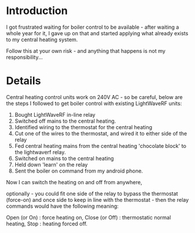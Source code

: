# Introduction #

I got frustrated waiting for boiler control to be available - after waiting a whole year for it, I gave up on that and started applying what already exists to my central heating system.

Follow this at your own risk - and anything that happens is not my responsibility...


# Details #

Central heating control units work on 240V AC - so be careful, below are the steps I followed to get boiler control with existing LightWaveRF units:

  1. Bought LightWaveRF in-line relay
  1. Switched off mains to the central heating.
  1. Identified wiring to the thermostat for the central heating
  1. Cut one of the wires to the thermostat, and wired it to either side of the relay
  1. Fed central heating mains from the central heating 'chocolate block' to the lightwaverf relay.
  1. Switched on mains to the central heating
  1. Held down 'learn' on the relay
  1. Sent the boiler on command from my android phone.

Now I can switch the heating on and off from anywhere,

optionally - you could fit one side of the relay to bypass the thermostat (force-on) and once side to keep in line with the thermostat - then the relay commands would have the following meaning:

Open (or On)   : force heating on,
Close (or Off) : thermostatic normal heating,
Stop           : heating forced off.